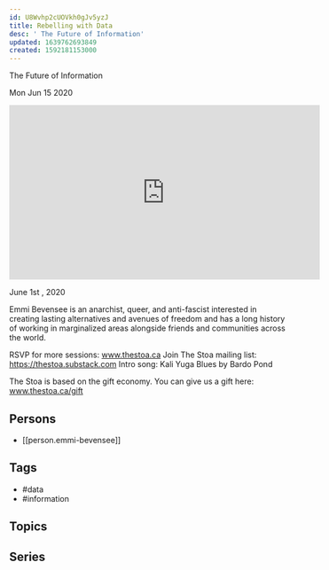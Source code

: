 ```yaml
---
id: U8Wvhp2cUOVkh0gJv5yzJ
title: Rebelling with Data
desc: ' The Future of Information'
updated: 1639762693849
created: 1592181153000
---
```



 The Future of Information

Mon Jun 15 2020

<iframe width="560" height="315" src="https://www.youtube.com/embed/WiwnLKWEhuA" title="Rebelling with Data: The Future of Information w/ Emmi Bevensee" frameborder="0" allow="accelerometer; autoplay; clipboard-write; encrypted-media; gyroscope; picture-in-picture" allowfullscreen ></iframe>

June 1st , 2020

Emmi Bevensee is an anarchist, queer, and anti-fascist interested in creating lasting alternatives and avenues of freedom and has a long history of working in marginalized areas alongside friends and communities across the world.

RSVP for more sessions: www.thestoa.ca
Join The Stoa mailing list: https://thestoa.substack.com
Intro song: Kali Yuga Blues by Bardo Pond

The Stoa is based on the gift economy. You can give us a gift here: www.thestoa.ca/gift

## Persons

- [[person.emmi-bevensee]]

## Tags

- #data
- #information

## Topics



## Series




